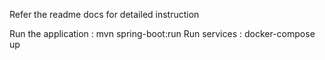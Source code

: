Refer the readme docs for detailed instruction

Run the application : mvn spring-boot:run
Run services : docker-compose up
